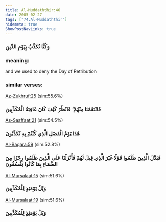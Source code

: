```yaml
---
title: Al-Muddaththir:46
date: 2005-02-27
tags: ["74.Al-Muddaththir"]
hidemeta: true 
ShowPostNavLinks: true 
---
```

### وَكُنَّا نُكَذِّبُ بِيَوْمِ الدِّينِ
### meaning: 
and we used to deny the Day of Retribution
### similar verses: 

[Az-Zukhruf:25](/43/25) (sim:55.6%)

### فَانْتَقَمْنَا مِنْهُمْ ۖ فَانْظُرْ كَيْفَ كَانَ عَاقِبَةُ الْمُكَذِّبِينَ

[As-Saaffaat:21](/37/21) (sim:54.5%)

### هَٰذَا يَوْمُ الْفَصْلِ الَّذِي كُنْتُمْ بِهِ تُكَذِّبُونَ

[Al-Baqara:59](/2/59) (sim:52.8%)

### فَبَدَّلَ الَّذِينَ ظَلَمُوا قَوْلًا غَيْرَ الَّذِي قِيلَ لَهُمْ فَأَنْزَلْنَا عَلَى الَّذِينَ ظَلَمُوا رِجْزًا مِنَ السَّمَاءِ بِمَا كَانُوا يَفْسُقُونَ

[Al-Mursalaat:15](/77/15) (sim:51.6%)

### وَيْلٌ يَوْمَئِذٍ لِلْمُكَذِّبِينَ

[Al-Mursalaat:19](/77/19) (sim:51.6%)

### وَيْلٌ يَوْمَئِذٍ لِلْمُكَذِّبِينَ
